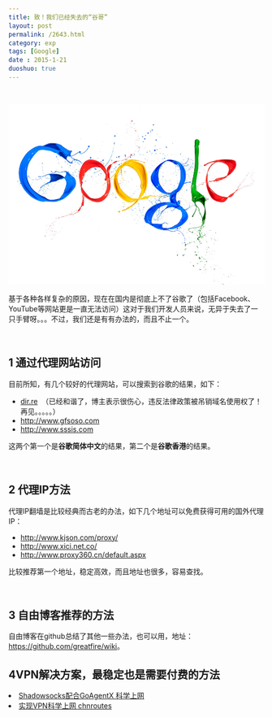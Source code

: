 ```yaml
---
title: 致！我们已经失去的“谷哥”
layout: post
permalink: /2643.html
category: exp
tags: [Google]
date : 2015-1-21
duoshuo: true
---
```

&nbsp;

<img class=" aligncenter" src="/wp-content/uploads/sinapicv2-backup/2643-ww2-large-005V4vEUjw1eoh6brjrozj30zk0npwjw.jpg" alt="致！我们已经失去的“谷哥”" width="529" height="355" />

基于各种各样复杂的原因，现在在国内是彻底上不了谷歌了（包括Facebook、YouTube等网站更是一直无法访问）这对于我们开发人员来说，无异于失去了一只手臂呀。。。不过，我们还是有有办法的，而且不止一个。

&nbsp;

## 1 通过代理网站访问

目前所知，有几个较好的代理网站，可以搜索到谷歌的结果，如下：

  * <a href="https://dir.re" target="_blank">dir.re</a>  （已经和谐了，博主表示很伤心，违反法律政策被吊销域名使用权了！再见。。。。。）
  * <a title="" href="http://www.gfsoso.com/" target="_blank" data-original-title="">http://www.gfsoso.com</a>
  * <a title="" href="https://www.sssis.com/" target="_blank" data-original-title="">http://www.sssis.com</a>

这两个第一个是**谷歌简体中文**的结果，第二个是**谷歌香港**的结果。

&nbsp;

## 2 代理IP方法

代理IP翻墙是比较经典而古老的办法，如下几个地址可以免费获得可用的国外代理IP：

  * <a title="" href="http://www.kjson.com/proxy/" target="_blank" data-original-title="">http://www.kjson.com/proxy/</a>
  * <a title="" href="http://www.xici.net.co/" target="_blank" data-original-title="">http://www.xici.net.co/</a>
  * <a title="" href="http://www.proxy360.cn/default.aspx" target="_blank" data-original-title="">http://www.proxy360.cn/default.aspx</a>

比较推荐第一个地址，稳定高效，而且地址也很多，容易查找。

&nbsp;

## 3 自由博客推荐的方法

自由博客在github总结了其他一些办法，也可以用，地址：<a title="" href="https://github.com/greatfire/wiki" target="_blank" data-original-title="">https://github.com/greatfire/wiki</a>。

## 4VPN解决方案，最稳定也是需要付费的方法

<li class="article-title">
  <a href="http://www.maoshu.cc/2572.html">Shadowsocks配合GoAgentX 科学上网</a>
</li>
<li class="article-title">
  <a title="实现VPN科学上网 chnroutes - 猫叔博客" href="http://www.maoshu.cc/2561.html">实现VPN科学上网 chnroutes</a>
</li>


